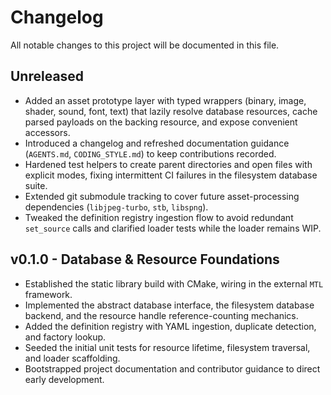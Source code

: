 # Changelog

All notable changes to this project will be documented in this file.

## Unreleased
- Added an asset prototype layer with typed wrappers (binary, image, shader, sound, font, text) that lazily resolve database resources, cache parsed payloads on the backing resource, and expose convenient accessors.
- Introduced a changelog and refreshed documentation guidance (`AGENTS.md`, `CODING_STYLE.md`) to keep contributions recorded.
- Hardened test helpers to create parent directories and open files with explicit modes, fixing intermittent CI failures in the filesystem database suite.
- Extended git submodule tracking to cover future asset-processing dependencies (`libjpeg-turbo`, `stb`, `libspng`).
- Tweaked the definition registry ingestion flow to avoid redundant `set_source` calls and clarified loader tests while the loader remains WIP.

## v0.1.0 - Database & Resource Foundations
- Established the static library build with CMake, wiring in the external `MTL` framework.
- Implemented the abstract database interface, the filesystem database backend, and the resource handle reference-counting mechanics.
- Added the definition registry with YAML ingestion, duplicate detection, and factory lookup.
- Seeded the initial unit tests for resource lifetime, filesystem traversal, and loader scaffolding.
- Bootstrapped project documentation and contributor guidance to direct early development.
